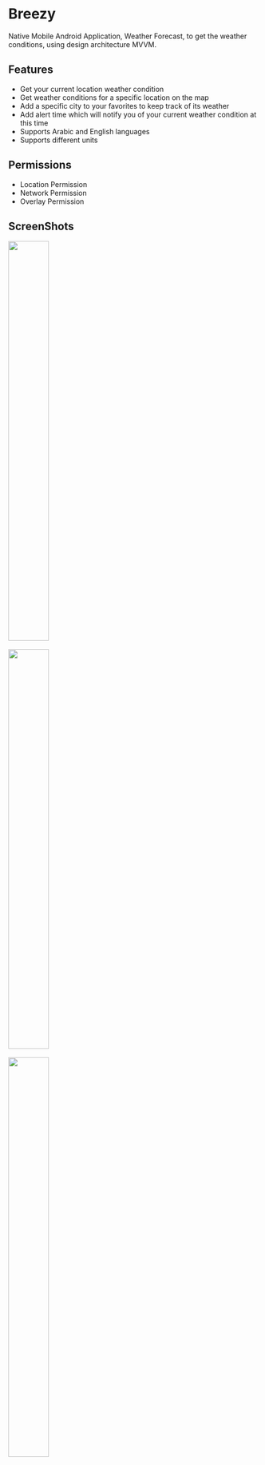 # Breezy
Native Mobile Android Application, Weather Forecast, to get the weather conditions, using design architecture MVVM. 

## Features

* Get your current location weather condition
* Get weather conditions for a specific location on the map
* Add a specific city to your favorites to keep track of its weather
* Add alert time which will notify you of your current weather condition at this time
* Supports Arabic and English languages
* Supports different units

## Permissions

* Location Permission
* Network Permission
* Overlay Permission

## ScreenShots
<div>
  <img src ="https://user-images.githubusercontent.com/32043983/166106727-b11550f4-73d2-45c3-bfa3-ea8b3a11fcbd.png" width=40% height="800">
</div>
<br>
<div>
  <img src ="https://user-images.githubusercontent.com/32043983/166107157-7a06c212-2281-4c0c-b892-f4a06a66a54d.jpg" width=40% height="800">
</div>
<br>
<div>
  <img src ="https://user-images.githubusercontent.com/32043983/166106794-db588558-cc29-4a82-96f2-dac19fdf4661.png" width=40% height="800">
</div>
<!-- ![Initial_Setting](https://user-images.githubusercontent.com/32043983/166106727-b11550f4-73d2-45c3-bfa3-ea8b3a11fcbd.png) -->
<!-- ![Home_Screens](https://user-images.githubusercontent.com/32043983/166106782-5e5abc28-c597-48be-b306-8737b864b93c.jpg) -->
<!-- ![Settings](https://user-images.githubusercontent.com/32043983/166106794-db588558-cc29-4a82-96f2-dac19fdf4661.png) -->
<!-- !Home_Screens](https://user-images.githubusercontent.com/32043983/166107157-7a06c212-2281-4c0c-b892-f4a06a66a54d.jpg) -->
